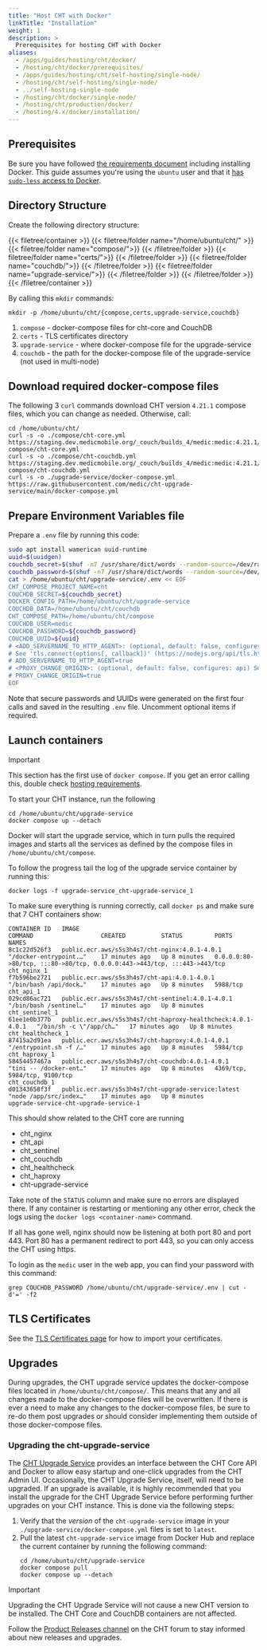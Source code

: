 ```yaml
---
title: "Host CHT with Docker"
linkTitle: "Installation"
weight: 1
description: >
  Prerequisites for hosting CHT with Docker
aliases:
  - /apps/guides/hosting/cht/docker/
  - /hosting/cht/docker/prerequisites/
  - /apps/guides/hosting/cht/self-hosting/single-node/
  - /hosting/cht/self-hosting/single-node/
  - ../self-hosting-single-node
  - /hosting/cht/docker/single-node/
  - /hosting/cht/production/docker/
  - /hosting/4.x/docker/installation/
---
```


## Prerequisites

Be sure you have followed [the requirements document](/hosting/cht/requirements) including installing Docker. This guide assumes you're using the `ubuntu` user and that it [has `sudo-less` access to Docker](https://askubuntu.com/a/477554).

## Directory Structure

Create the following directory structure:

{{< filetree/container >}}
  {{< filetree/folder name="/home/ubuntu/cht/" >}}
    {{< filetree/folder name="compose/">}}
    {{< /filetree/folder >}}
    {{< filetree/folder name="certs/">}}
    {{< /filetree/folder >}}
    {{< filetree/folder name="couchdb/">}}
    {{< /filetree/folder >}}
    {{< filetree/folder name="upgrade-service/">}}
    {{< /filetree/folder >}}
  {{< /filetree/folder >}}
{{< /filetree/container >}}

By calling this `mkdir` commands:

```shell
mkdir -p /home/ubuntu/cht/{compose,certs,upgrade-service,couchdb}
```

1. `compose` - docker-compose files for cht-core and CouchDB
2. `certs` -  TLS certificates directory
3. `upgrade-service` - where docker-compose file for the upgrade-service
4. `couchdb` - the path for the docker-compose file of the upgrade-service (not used in multi-node)

## Download required docker-compose files

The following 3 `curl` commands download CHT version `4.21.1` compose files, which you can change as needed. Otherwise, call:

```shell
cd /home/ubuntu/cht/
curl -s -o ./compose/cht-core.yml https://staging.dev.medicmobile.org/_couch/builds_4/medic:medic:4.21.1/docker-compose/cht-core.yml
curl -s -o ./compose/cht-couchdb.yml https://staging.dev.medicmobile.org/_couch/builds_4/medic:medic:4.21.1/docker-compose/cht-couchdb.yml
curl -s -o ./upgrade-service/docker-compose.yml https://raw.githubusercontent.com/medic/cht-upgrade-service/main/docker-compose.yml
```

## Prepare Environment Variables file

Prepare a `.env` file by running this code:

```sh
sudo apt install wamerican uuid-runtime
uuid=$(uuidgen)
couchdb_secret=$(shuf -n7 /usr/share/dict/words --random-source=/dev/random | tr '\n' '-' | tr -d "'" | cut -d'-' -f1,2,3,4,5,6,7)
couchdb_password=$(shuf -n7 /usr/share/dict/words --random-source=/dev/random | tr '\n' '-' | tr -d "'" | cut -d'-' -f1,2,3,4,5,6,7)
cat > /home/ubuntu/cht/upgrade-service/.env << EOF
CHT_COMPOSE_PROJECT_NAME=cht
COUCHDB_SECRET=${couchdb_secret}
DOCKER_CONFIG_PATH=/home/ubuntu/cht/upgrade-service
COUCHDB_DATA=/home/ubuntu/cht/couchdb
CHT_COMPOSE_PATH=/home/ubuntu/cht/compose
COUCHDB_USER=medic
COUCHDB_PASSWORD=${couchdb_password}
COUCHDB_UUID=${uuid}
# <ADD_SERVERNAME_TO_HTTP_AGENT>: (optional, default: false, configures: api) Adds 'servername' to HTTP agent for certificate issues in receiving traffic when proxying HTTPS->HTTP in SNI environments with external TLS termination. 
# See 'tls.connect(options[, callback])' (https://nodejs.org/api/tls.html). May resolve 'ERR_TLS_CERT_ALTNAME_INVALID' error.
# ADD_SERVERNAME_TO_HTTP_AGENT=true
# <PROXY_CHANGE_ORIGIN>: (optional, default: false, configures: api) See http-proxy (https://www.npmjs.com/package/http-proxy#options). Sets 'changeOrigin' to 'true' for HTTP clients. For certificate issues in proxying HTTP->HTTPS
# PROXY_CHANGE_ORIGIN=true
EOF
```

Note that secure passwords and UUIDs were generated on the first four calls and saved in the resulting `.env` file. Uncomment optional items if required.

## Launch containers

> [!IMPORTANT]
> This section has the first use of `docker compose`.  If you get an error calling this, double check [hosting requirements](/hosting/cht/requirements). 

To start your CHT instance, run the following

```
cd /home/ubuntu/cht/upgrade-service
docker compose up --detach
```

Docker will start the upgrade service, which in turn pulls the required images and starts all the services as defined by the compose files in `/home/ubuntu/cht/compose`.

To follow the progress tail the log of the upgrade service container by running this:

`docker logs -f upgrade-service_cht-upgrade-service_1`

To make sure everything is running correctly, call `docker ps` and make sure that 7 CHT containers show:

```shell
CONTAINER ID   IMAGE                                                         COMMAND                   CREATED          STATUS         PORTS                                                                      NAMES
8c1c22d526f3   public.ecr.aws/s5s3h4s7/cht-nginx:4.0.1-4.0.1                 "/docker-entrypoint.…"    17 minutes ago   Up 8 minutes   0.0.0.0:80->80/tcp, :::80->80/tcp, 0.0.0.0:443->443/tcp, :::443->443/tcp   cht_nginx_1
f7b596be2721   public.ecr.aws/s5s3h4s7/cht-api:4.0.1-4.0.1                   "/bin/bash /api/dock…"    17 minutes ago   Up 8 minutes   5988/tcp                                                                   cht_api_1
029cd86ac721   public.ecr.aws/s5s3h4s7/cht-sentinel:4.0.1-4.0.1              "/bin/bash /sentinel…"    17 minutes ago   Up 8 minutes                                                                              cht_sentinel_1
61ee1e0b377b   public.ecr.aws/s5s3h4s7/cht-haproxy-healthcheck:4.0.1-4.0.1   "/bin/sh -c \"/app/ch…"   17 minutes ago   Up 8 minutes                                                                              cht_healthcheck_1
87415a2d91ea   public.ecr.aws/s5s3h4s7/cht-haproxy:4.0.1-4.0.1               "/entrypoint.sh -f /…"    17 minutes ago   Up 8 minutes   5984/tcp                                                                   cht_haproxy_1
58454457467a   public.ecr.aws/s5s3h4s7/cht-couchdb:4.0.1-4.0.1               "tini -- /docker-ent…"    17 minutes ago   Up 8 minutes   4369/tcp, 5984/tcp, 9100/tcp                                               cht_couchdb_1
d01343658f3f   public.ecr.aws/s5s3h4s7/cht-upgrade-service:latest            "node /app/src/index…"    17 minutes ago   Up 8 minutes                                                                              upgrade-service-cht-upgrade-service-1
```

This should show related to the CHT core are running
* cht_nginx
* cht_api
* cht_sentinel
* cht_couchdb
* cht_healthcheck
* cht_haproxy
* cht-upgrade-service

Take note of the `STATUS` column and make sure no errors are displayed there. If any container is restarting or mentioning any other error, check the logs using the `docker logs <container-name>` command.

If all has gone well, nginx should now be listening at both port 80 and port 443. Port 80 has a permanent redirect to port 443, so you can only access the CHT using https.

To login as the `medic` user in the web app, you can find your password with this command:

```shell
grep COUCHDB_PASSWORD /home/ubuntu/cht/upgrade-service/.env | cut -d'=' -f2
```

## TLS Certificates

See the [TLS Certificates page](/hosting/cht/docker/adding-tls-certificates) for how to import your certificates.

## Upgrades

During upgrades, the CHT upgrade service updates the docker-compose files located in `/home/ubuntu/cht/compose/`. This means that any and all changes made to the docker-compose files will be overwritten. If there is ever a need to make any changes to the docker-compose files, be sure to re-do them post upgrades or should consider implementing them outside of those docker-compose files.

### Upgrading the cht-upgrade-service

The [CHT Upgrade Service](https://github.com/medic/cht-upgrade-service) provides an interface between the CHT Core API and Docker to allow easy startup and one-click upgrades from the CHT Admin UI. Occasionally, the CHT Upgrade Service, itself, will need to be upgraded. If an upgrade is available, it is highly recommended that you install the upgrade for the CHT Upgrade Service before performing further upgrades on your CHT instance. This is done via the following steps:

1. Verify that the _version_ of the `cht-upgrade-service` image in your `./upgrade-service/docker-compose.yml` files is set to `latest`.
1. Pull the latest `cht-upgrade-service` image from Docker Hub and replace the current container by running the following command:
    ```shell
    cd /home/ubuntu/cht/upgrade-service
    docker compose pull
    docker compose up --detach
    ``` 

> [!IMPORTANT]
> Upgrading the CHT Upgrade Service will not cause a new CHT version to be installed.  The CHT Core and CouchDB containers are not affected.

Follow the [Product Releases channel](https://forum.communityhealthtoolkit.org/c/product/releases/26) on the CHT forum to stay informed about new releases and upgrades.
